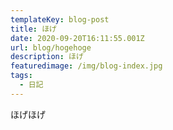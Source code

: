 ```yaml
---
templateKey: blog-post
title: ほげ
date: 2020-09-20T16:11:55.001Z
url: blog/hogehoge
description: ほげ
featuredimage: /img/blog-index.jpg
tags:
  - 日記
---
```

ほげほげ